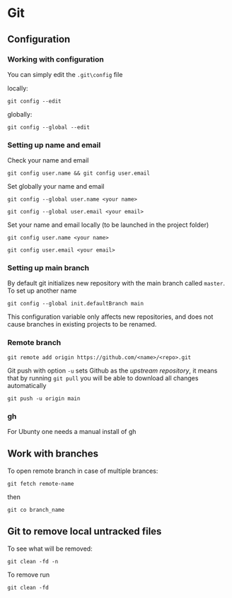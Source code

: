 # Git

## Configuration
### Working with configuration
You can simply edit the `.git\config` file

locally:
```
git config --edit
```

globally:
```
git config --global --edit
```

### Setting up name and email
Check your name and email

```
git config user.name && git config user.email
```

Set globally your name and email

```
git config --global user.name <your name>
```
```
git config --global user.email <your email>
```

Set your name and email locally (to be launched in the project folder)
```
git config user.name <your name>
```
```
git config user.email <your email>
```

### Setting up main branch
By default git initializes new repository with the main branch called `master`. To set up another name
```
git config --global init.defaultBranch main
```
This configuration variable only affects new repositories, and does not cause branches in existing projects to be renamed.

### Remote branch

```
git remote add origin https://github.com/<name>/<repo>.git
```

Git push with option `-u` sets Github as the *upstream repository*, it means that by running  `git pull` you will be able to download all changes automatically

```
git push -u origin main
```

### gh

For Ubunty one needs a manual install of gh


## Work with branches

To open remote branch in case of multiple brances:

```
git fetch remote-name
```
then
```
git co branch_name
```


## Git to remove local untracked files

To see what will be removed:

```git clean -fd -n```

To remove run

```git clean -fd```

